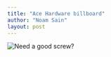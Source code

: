 ```yaml
---
title: "Ace Hardware billboard"
author: "Noam Sain"
layout: post
---
```


![Need a good screw?](https://1.bp.blogspot.com/_8aN4krk1nsk/S231UMTtRuI/AAAAAAAAAWM/7oTZtMBO-Ig/s1600/image-2.jpg "Need a good screw?")
